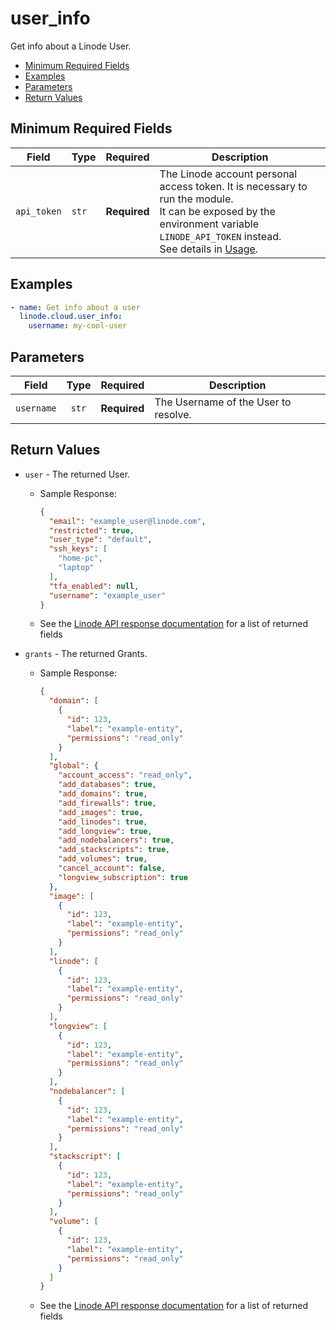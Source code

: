 # user_info

Get info about a Linode User.

- [Minimum Required Fields](#minimum-required-fields)
- [Examples](#examples)
- [Parameters](#parameters)
- [Return Values](#return-values)

## Minimum Required Fields
| Field       | Type  | Required     | Description                                                                                                                                                                                                              |
|-------------|-------|--------------|--------------------------------------------------------------------------------------------------------------------------------------------------------------------------------------------------------------------------|
| `api_token` | `str` | **Required** | The Linode account personal access token. It is necessary to run the module. <br/>It can be exposed by the environment variable `LINODE_API_TOKEN` instead. <br/>See details in [Usage](https://github.com/linode/ansible_linode?tab=readme-ov-file#usage). |

## Examples

```yaml
- name: Get info about a user
  linode.cloud.user_info:
    username: my-cool-user
```


## Parameters

| Field     | Type | Required | Description                                                                  |
|-----------|------|----------|------------------------------------------------------------------------------|
| `username` | <center>`str`</center> | <center>**Required**</center> | The Username of the User to resolve.   |

## Return Values

- `user` - The returned User.

    - Sample Response:
        ```json
        {
          "email": "example_user@linode.com",
          "restricted": true,
          "user_type": "default",
          "ssh_keys": [
            "home-pc",
            "laptop"
          ],
          "tfa_enabled": null,
          "username": "example_user"
        }
        ```
    - See the [Linode API response documentation](https://techdocs.akamai.com/linode-api/reference/get-user) for a list of returned fields


- `grants` - The returned Grants.

    - Sample Response:
        ```json
        {
          "domain": [
            {
              "id": 123,
              "label": "example-entity",
              "permissions": "read_only"
            }
          ],
          "global": {
            "account_access": "read_only",
            "add_databases": true,
            "add_domains": true,
            "add_firewalls": true,
            "add_images": true,
            "add_linodes": true,
            "add_longview": true,
            "add_nodebalancers": true,
            "add_stackscripts": true,
            "add_volumes": true,
            "cancel_account": false,
            "longview_subscription": true
          },
          "image": [
            {
              "id": 123,
              "label": "example-entity",
              "permissions": "read_only"
            }
          ],
          "linode": [
            {
              "id": 123,
              "label": "example-entity",
              "permissions": "read_only"
            }
          ],
          "longview": [
            {
              "id": 123,
              "label": "example-entity",
              "permissions": "read_only"
            }
          ],
          "nodebalancer": [
            {
              "id": 123,
              "label": "example-entity",
              "permissions": "read_only"
            }
          ],
          "stackscript": [
            {
              "id": 123,
              "label": "example-entity",
              "permissions": "read_only"
            }
          ],
          "volume": [
            {
              "id": 123,
              "label": "example-entity",
              "permissions": "read_only"
            }
          ]
        }
        ```
    - See the [Linode API response documentation](https://techdocs.akamai.com/linode-api/reference/get-user-grants) for a list of returned fields


